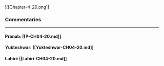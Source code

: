 ![[Chapter-4-20.png]]

### Commentaries

---

#### Pranab: [[P-CH04-20.md]]

#### Yukteshwar: [[Yukteshwar-CH04-20.md]]

#### Lahiri: [[Lahiri-CH04-20.md]]
